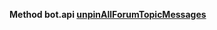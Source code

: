 


















**Method bot.api [unpinAllForumTopicMessages](https://core.telegram.org/bots/unpinAllForumTopicMessages)**